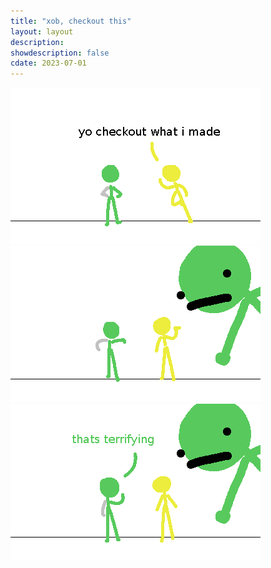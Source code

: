 ```yaml
---
title: "xob, checkout this"
layout: layout
description: 
showdescription: false
cdate: 2023-07-01
---
```


<img src="/assets/checkout/1.png" id="1" class="xobdyn">

<img src="/assets/checkout/2.png" id="2" class="xobdyn">

<img src="/assets/checkout/3.png" id="3" class="xobdyn">
